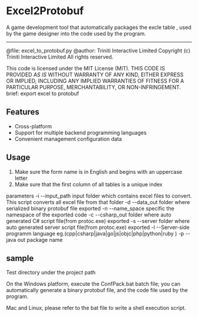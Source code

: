 Excel2Protobuf
====
A game development tool that automatically packages the excle table , used by the game designer into the code used by the program.

---------

@file:   excel_to_protobuf.py
@author:  Triniti Interactive Limited
Copyright (c) Triniti Interactive Limited All rights reserved.

This code is licensed under the MIT License (MIT).
THIS CODE IS PROVIDED *AS IS* WITHOUT WARRANTY OF
ANY KIND, EITHER EXPRESS OR IMPLIED, INCLUDING ANY
IMPLIED WARRANTIES OF FITNESS FOR A PARTICULAR
PURPOSE, MERCHANTABILITY, OR NON-INFRINGEMENT.
brief:  export excel to protobuf

Features
---------
* Cross-platform
* Support for multiple backend programming languages
* Convenient management configuration data


Usage
---------
1. Make sure the form name is in English and begins with an uppercase letter
2. Make sure that the first column of all tables is a unique index

parameters
-i --input_path input folder which contains excel files to convert.
      This script converts all excel file from that folder
-d --data_out folder where serialized binary protobuf file exported
-n --name_space specific the namespace of the exported code
-c --csharp_out folder where auto generated C# script file(from protoc.exe) exported
-s --server folder where auto generated server script file(from protoc.exe) exported
-l --Server-side programm language eg.(cpp|csharp|java|go|js|objc|php|python|ruby )
-p --java out package name 



sample
---------
Test directory under the project path

On the Windows platform, execute the ConfPack.bat batch file; you can automatically generate a binary protobuf file, and the code file used by the program.

Mac and Linux, please refer to the bat file to write a shell execution script.
